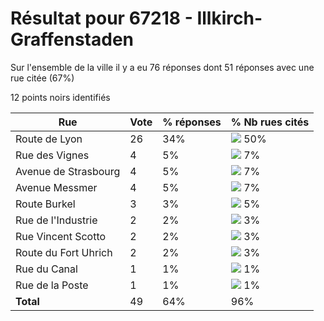 # Résultat pour 67218 - Illkirch-Graffenstaden

Sur l'ensemble de la ville il y a eu 76 réponses dont 51 réponses avec une rue citée (67%)

12 points noirs identifiés

| Rue | Vote | % réponses | % Nb rues cités|
|-----|------|------------|----------------|
| Route de Lyon | 26 | 34% | <img src="../../img/bar_50.gif" />&nbsp;50%|
| Rue des Vignes | 4 | 5% | <img src="../../img/bar_7.gif" />&nbsp;7%|
| Avenue de Strasbourg | 4 | 5% | <img src="../../img/bar_7.gif" />&nbsp;7%|
| Avenue Messmer | 4 | 5% | <img src="../../img/bar_7.gif" />&nbsp;7%|
| Route Burkel | 3 | 3% | <img src="../../img/bar_5.gif" />&nbsp;5%|
| Rue de l'Industrie | 2 | 2% | <img src="../../img/bar_3.gif" />&nbsp;3%|
| Rue Vincent Scotto | 2 | 2% | <img src="../../img/bar_3.gif" />&nbsp;3%|
| Route du Fort Uhrich | 2 | 2% | <img src="../../img/bar_3.gif" />&nbsp;3%|
| Rue du Canal | 1 | 1% | <img src="../../img/bar_1.gif" />&nbsp;1%|
| Rue de la Poste | 1 | 1% | <img src="../../img/bar_1.gif" />&nbsp;1%|
| **Total** | 49 | 64% | 96%|
